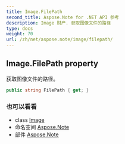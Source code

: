 ```yaml
---
title: Image.FilePath
second_title: Aspose.Note for .NET API 参考
description: Image 财产. 获取图像文件的路径
type: docs
weight: 70
url: /zh/net/aspose.note/image/filepath/
---
```

## Image.FilePath property

获取图像文件的路径。

```csharp
public string FilePath { get; }
```

### 也可以看看

* class [Image](../)
* 命名空间 [Aspose.Note](../../image/)
* 部件 [Aspose.Note](../../../)


